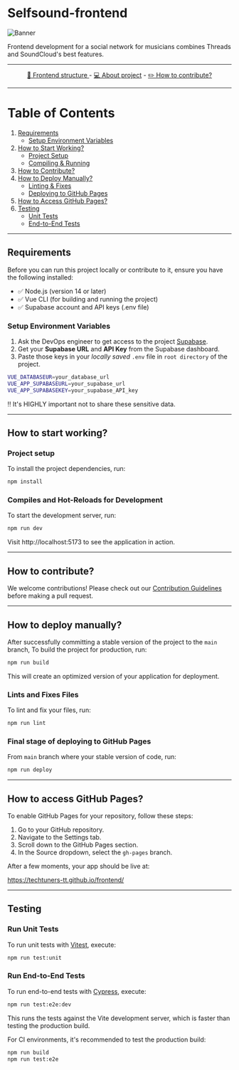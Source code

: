 # Selfsound-frontend

![Banner](https://github.com/TechTuners-TT/frontend/blob/main/docs/img/GitHub%20banner.png?raw=true)

Frontend development for a social network for musicians combines Threads and SoundCloud's best features.

---

<div align="center">
  <a href="docs/PROJECT-STRUCTURE.md">🔭 Frontend structure </a> -
  <a href="https://www.example.com">💻 About project</a> - 
  <a href="docs/CONTRIBUTING.md">✏️ How to contribute?</a> 
</div>

---

# Table of Contents

1. [Requirements](#requirements)
   - [Setup Environment Variables](#setup-environment-variables)
2. [How to Start Working?](#how-to-start-working)
   - [Project Setup](#project-setup)
   - [Compiling & Running](#compiles-and-hot-reloads-for-development)
3. [How to Contribute?](#how-to-contribute)
4. [How to Deploy Manually?](#how-to-deploy-manually)
   - [Linting & Fixes](#lints-and-fixes-files)
   - [Deploying to GitHub Pages](#final-stage-of-deploying-to-github-pages)
5. [How to Access GitHub Pages?](#how-to-access-github-pages)
6. [Testing](#testing)
   - [Unit Tests](#run-unit-tests)
   - [End-to-End Tests](#run-end-to-end-tests)

---

## Requirements

Before you can run this project locally or contribute to it, ensure you have the following installed:

- ✅ Node.js (version 14 or later)
- ✅ Vue CLI (for building and running the project)
- ✅ Supabase account and API keys (.env file)

### Setup Environment Variables

1. Ask the DevOps engineer to get access to the project [Supabase](https://supabase.io/).
2. Get your **Supabase URL** and **API Key** from the Supabase dashboard.
3. Paste those keys in your _locally saved_ `.env` file in `root directory` of the project.

```sh
VUE_DATABASEUR=your_database_url
VUE_APP_SUPABASEURL=your_supabase_url
VUE_APP_SUPABASEKEY=your_supabase_API_key
```

‼️ It's HIGHLY important not to share these sensitive data.

---

## How to start working?

### Project setup

To install the project dependencies, run:

```sh
npm install
```

### Compiles and Hot-Reloads for Development

To start the development server, run:

```sh
npm run dev
```

Visit http://localhost:5173 to see the application in action.

---

## How to contribute?

We welcome contributions! Please check out our [Contribution Guidelines](docs/CONTRIBUTING.md) before making a pull request.

---

## How to deploy manually?

After successfully committing a stable version of the project to the `main` branch,
To build the project for production, run:

```sh
npm run build
```

This will create an optimized version of your application for deployment.

### Lints and Fixes Files

To lint and fix your files, run:

```sh
npm run lint
```

### Final stage of deploying to GitHub Pages

From `main` branch where your stable version of code, run:

```sh
npm run deploy
```

---

## How to access GitHub Pages?

To enable GitHub Pages for your repository, follow these steps:

1. Go to your GitHub repository.
2. Navigate to the Settings tab.
3. Scroll down to the GitHub Pages section.
4. In the Source dropdown, select the `gh-pages` branch.

After a few moments, your app should be live at:

https://techtuners-tt.github.io/frontend/

---

## Testing

### Run Unit Tests

To run unit tests with [Vitest](https://vitest.dev/), execute:

```sh
npm run test:unit
```

### Run End-to-End Tests

To run end-to-end tests with [Cypress](https://www.cypress.io/), execute:

```sh
npm run test:e2e:dev
```

This runs the tests against the Vite development server, which is faster than testing the production build.

For CI environments, it's recommended to test the production build:

```sh
npm run build
npm run test:e2e

```
